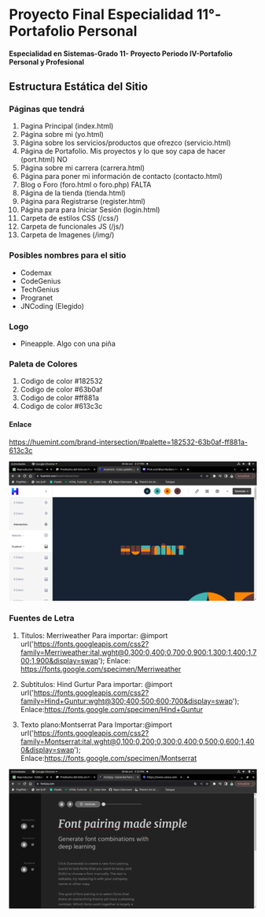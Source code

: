 # Proyecto Final Especialidad 11°- Portafolio Personal
#### Especialidad en Sistemas-Grado 11- Proyecto Periodo IV-Portafolio Personal y Profesional

## Estructura Estática del Sitio
### Páginas que tendrá
1. Pagina Principal (index.html)
2. Página sobre mi (yo.html)
3. Página sobre los servicios/productos que ofrezco (servicio.html)
4. Página de Portafolio. Mis proyectos y lo que soy capa de hacer (port.html)   NO
5. Página sobre mi carrera (carrera.html)
6. Página para poner mi información de contacto (contacto.html) 
7. Blog o Foro (foro.html o foro.php) FALTA
8. Página de la tienda (tienda.html)
9. Página para Registrarse (register.html)
10. Página para para Iniciar Sesión (login.html)
11. Carpeta de estilos CSS (/css/)
12. Carpeta de funcionales JS (/js/)
13. Carpeta de Imagenes (/img/)

### Posibles nombres para el sitio
- Codemax
- CodeGenius
- TechGenius
- Progranet
- JNCoding (Elegido)

### Logo
- Pineapple. Algo con una piña

### Paleta de Colores
1. Codigo de color #182532
2. Codigo de color #63b0af
3. Codigo de color #ff881a
4. Codigo de color #613c3c

#### Enlace
https://huemint.com/brand-intersection/#palette=182532-63b0af-ff881a-613c3c

![Colores](./img/colors.png "Colores")

### Fuentes de Letra
1. Titulos: Merriweather
Para importar: @import url('https://fonts.googleapis.com/css2?family=Merriweather:ital,wght@0,300;0,400;0,700;0,900;1,300;1,400;1,700;1,900&display=swap');
Enlace: https://fonts.google.com/specimen/Merriweather

2. Subtitulos: Hind Gurtur
Para importar: @import url('https://fonts.googleapis.com/css2?family=Hind+Guntur:wght@300;400;500;600;700&display=swap');
Enlace:https://fonts.google.com/specimen/Hind+Guntur

3. Texto plano:Montserrat
Para Importar:@import url('https://fonts.googleapis.com/css2?family=Montserrat:ital,wght@0,100;0,200;0,300;0,400;0,500;0,600;1,400&display=swap');
Enlace:https://fonts.google.com/specimen/Montserrat

![Fuente de letra](./img/fonts.png "Fuente de letra")